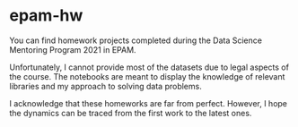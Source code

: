 # epam-hw
You can find homework projects completed during the Data Science Mentoring Program 2021 in EPAM.

Unfortunately, I cannot provide most of the datasets due to legal aspects of the course. 
The notebooks are meant to display the knowledge of relevant libraries and my approach to solving data problems.  

I acknowledge that these homeworks are far from perfect. However, I hope the dynamics can be traced from the first work to the latest ones. 
